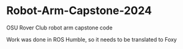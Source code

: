 # Robot-Arm-Capstone-2024
 OSU Rover Club robot arm capstone code
 
Work was done in ROS Humble, so it needs to be translated to Foxy
